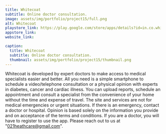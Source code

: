 ```yaml
---
title: Whitecoat
subtitle: Online doctor consultation.
image: assets/img/portfolio/project15/full.png
alt: Whitecoat
playstore_link: https://play.google.com/store/apps/details?id=in.co.whitecoat
appstore_link: 
website_link: 

caption:
  title: Whitecoat
  subtitle: Online doctor consultation.
  thumbnail: assets/img/portfolio/project15/thumbnail.png
---
```

Whitecoat is developed by expert doctors to make access to medical specialists easier and better. All you need is a simple smartphone to schedule a video/telephone consultation or a physical opinion with experts in diabetes, cancer and cardiac illness. You can upload reports, schedule an appointment and consult a specialist from the convenience of your home without the time and expense of travel. The site and services are not for medical emergencies or urgent situations. If there is an emergency, contact a doctor or hospital. Opinion is based solely on the information you provide and on acceptance of the terms and conditions. If you are a doctor, you will have to register to use the app. Please reach out to us at "021heathcare@gmail.com".